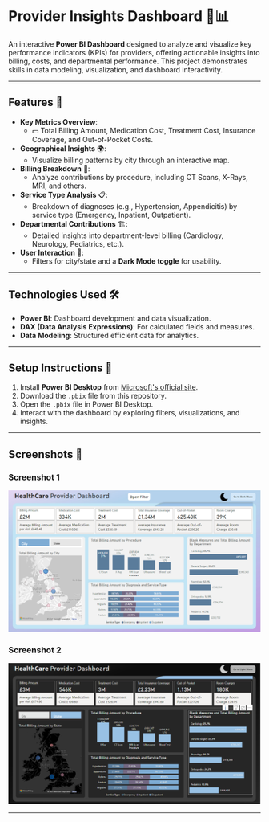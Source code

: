 # Provider Insights Dashboard 🏥📊

An interactive **Power BI Dashboard** designed to analyze and visualize key performance indicators (KPIs) for providers, offering actionable insights into billing, costs, and departmental performance. This project demonstrates skills in data modeling, visualization, and dashboard interactivity.

---

## Features 🚀

- **Key Metrics Overview**:
  - 💵 Total Billing Amount, Medication Cost, Treatment Cost, Insurance Coverage, and Out-of-Pocket Costs.
- **Geographical Insights** 🌍:
  - Visualize billing patterns by city through an interactive map.
- **Billing Breakdown** 🩻:
  - Analyze contributions by procedure, including CT Scans, X-Rays, MRI, and others.
- **Service Type Analysis** 📋:
  - Breakdown of diagnoses (e.g., Hypertension, Appendicitis) by service type (Emergency, Inpatient, Outpatient).
- **Departmental Contributions** 🏗️:
  - Detailed insights into department-level billing (Cardiology, Neurology, Pediatrics, etc.).
- **User Interaction** 🔄:
  - Filters for city/state and a **Dark Mode toggle** for usability.

---

## Technologies Used 🛠️

- **Power BI**: Dashboard development and data visualization.
- **DAX (Data Analysis Expressions)**: For calculated fields and measures.
- **Data Modeling**: Structured efficient data for analytics.

---

## Setup Instructions 📂

1. Install **Power BI Desktop** from [Microsoft's official site](https://powerbi.microsoft.com/).
2. Download the `.pbix` file from this repository.
3. Open the `.pbix` file in Power BI Desktop.
4. Interact with the dashboard by exploring filters, visualizations, and insights.



---

## Screenshots 📸

### Screenshot 1
![Screenshot 1](Power%20BI/Screenshots/Screenshot%202024-12-28%20224044.png)
### Screenshot 2
![Screenshot 2](Power%20BI/Screenshots/Screenshot%202024-12-28%20224103.png)

---

